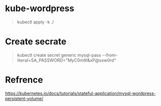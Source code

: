# kube-wordpress

> kubectl apply -k ./


# Create secrate

> kubectl create secret generic mysql-pass --from-literal=SA_PASSWORD="MyC0m9l&xP@ssw0rd"


# Refrence 
https://kubernetes.io/docs/tutorials/stateful-application/mysql-wordpress-persistent-volume/